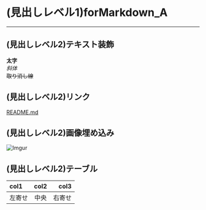 ﻿# (見出しレベル1)forMarkdown_A
***
## (見出しレベル2)テキスト装飾
**太字**  
*斜体*  
~~取り消し線~~  
## (見出しレベル2)リンク 
[README.md](https://github.com/WaaadaTak/practice/tree/feature/tutorial_TetsuKasahara/README.md)
## (見出しレベル2)画像埋め込み
![Imgur](http://i.imgur.com/de9mJoU.jpg)
## (見出しレベル2)テーブル
| col1 | col2 | col3 |
|:-----------|:-----------:|-----------:|
| 左寄せ | 中央 | 右寄せ |